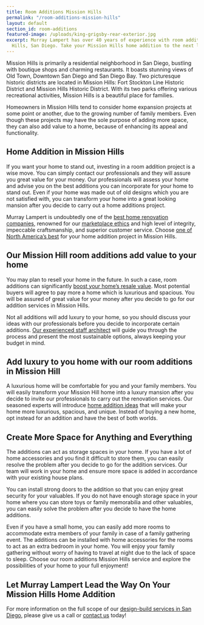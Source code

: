 ```yaml
---
title: Room Additions Mission Hills
permalink: "/room-additions-mission-hills"
layout: default
section_id: room-additions
featured-image: /uploads/king-grigsby-rear-exterior.jpg
excerpt: Murray Lampert has over 40 years of experience with room additions in Mission
  Hills, San Diego. Take your Mission Hills home addition to the next level with us.
---
```


Mission Hills is primarily a residential neighborhood in San Diego, bustling with boutique shops and charming restaurants. It boasts stunning views of Old Town, Downtown San Diego and San Diego Bay. Two picturesque historic districts are located in Mission Hills: Fort Stockton Line Historic District and Mission Hills Historic District. With its two parks offering various recreational activities, Mission Hills is a beautiful place for families.

Homeowners in Mission Hills tend to consider home expansion projects at some point or another, due to the growing number of family members. Even though these projects may have the sole purpose of adding more space, they can also add value to a home, because of enhancing its appeal and functionality.

## Home Addition in Mission Hills

If you want your home to stand out, investing in a room addition project is a wise move. You can simply contact our professionals and they will assure you great value for your money. Our professionals will assess your home and advise you on the best additions you can incorporate for your home to stand out. Even if your home was made out of old designs which you are not satisfied with, you can transform your home into a great looking mansion after you decide to carry out a home additions project.

Murray Lampert is undoubtedly one of the [best home renovation companies](/major-renovations), renowned for our [marketplace ethics](/another-better-business-bureau-torch-award) and high level of integrity, impeccable craftsmanship, and superior customer service. Choose [one of North America’s best](/murray-lampert-recognized-among-north-americas-best) for your home addition project in Mission Hills.

## Our Mission Hill room additions add value to your home

You may plan to resell your home in the future. In such a case, room additions can significantly [boost your home’s resale value](/infographic-luxury-living-cost-vs-value-home-improvements-2). Most potential buyers will agree to pay more a home which is luxurious and spacious. You will be assured of great value for your money after you decide to go for our addition services in Mission Hills.

Not all additions will add luxury to your home, so you should discuss your ideas with our professionals before you decide to incorporate certain additions. [Our experienced staff architect](/san-diego-architectural-design-services) will guide you through the process and present the most sustainable options, always keeping your budget in mind.

## Add luxury to you home with our room additions in Mission Hill

A luxurious home will be comfortable for you and your family members. You will easily transform your Mission Hill home into a luxury mansion after you decide to invite our professionals to carry out the renovation services. Our seasoned experts will introduce [home addition ideas](/san-diego-remodel-project-gallery) that will make your home more luxurious, spacious, and unique. Instead of buying a new home, opt instead for an addition and have the best of both worlds.

## Create More Space for Anything and Everything

The additions can act as storage spaces in your home. If you have a lot of home accessories and you find it difficult to store them, you can easily resolve the problem after you decide to go for the addition services. Our team will work in your home and ensure more space is added in accordance with your existing house plans.

You can install strong doors to the addition so that you can enjoy great security for your valuables. If you do not have enough storage space in your home where you can store toys or family memorabilia and other valuables, you can easily solve the problem after you decide to have the home additions.

Even if you have a small home, you can easily add more rooms to accommodate extra members of your family in case of a family gathering event. The additions can be installed with home accessories for the rooms to act as an extra bedroom in your home. You will enjoy your family gathering without worry of having to travel at night due to the lack of space to sleep. Choose our room additions Mission Hills service and explore the possibilities of your home to your full enjoyment!

## Let Murray Lampert Lead the Way On Your Mission Hills Home Addition

For more information on the full scope of our [design-build services in San Diego](/design-build-services-san-diego), please give us a call or [contact us](/contact) today!
